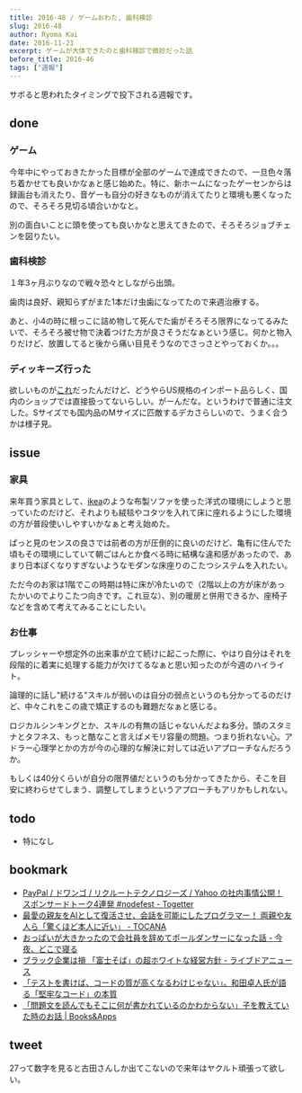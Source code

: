 ```yaml
---
title: 2016-48 / ゲームおわた, 歯科検診
slug: 2016-48
author: Ryoma Kai
date: 2016-11-21
excerpt: ゲームが大体できたのと歯科検診で微妙だった話
before_title: 2016-46
tags: ["週報"]
---
```


サボると思われたタイミングで投下される週報です。

done
----

###  ゲーム

今年中にやっておきたかった目標が全部のゲームで達成できたので、一旦色々落ち着かせても良いかなぁと感じ始めた。特に、新ホームになったゲーセンからは録画台も消えたり、音ゲーも自分の好きなものが消えてたりと環境も悪くなったので、そろそろ見切る頃合いかなと。

別の面白いことに頭を使っても良いかなと思えてきたので、そろそろジョブチェンを図りたい。

###  歯科検診

１年3ヶ月ぶりなので戦々恐々としながら出頭。

歯肉は良好、親知らずがまた1本だけ虫歯になってたので来週治療する。

あと、小4の時に根っこに詰め物して死んでた歯がそろそろ限界になってるみたいで、そろそろ被せ物で決着つけた方が良さそうだなぁという感じ。何かと物入りだけど、放置してると後から痛い目見そうなのでさっさとやっておくか。。。

###  ディッキーズ行った

欲しいものが[これ](http://dickies-jp.com/fs/dickies/mens_shirt/574)だったんだけど、どうやらUS規格のインポート品らしく、国内のショップでは直接扱ってないらしい。がーんだな。というわけで普通に注文した。Sサイズでも国内品のMサイズに匹敵するデカさらしいので、うまく合うかは様子見。

issue
----

###  家具

来年買う家具として、[ikea](http://www.ikea.com/jp/ja/catalog/categories/departments/living_room/10661/)のような布製ソファを使った洋式の環境にしようと思っていたのだけど、それよりも絨毯やコタツを入れて床に座れるようにした環境の方が普段使いしやすいかなぁと考え始めた。

ぱっと見のセンスの良さでは前者の方が圧倒的に良いのだけど、亀有に住んでた頃もその環境にしていて朝ごはんとか食べる時に結構な違和感があったので、あまり日本ぽくなりすぎないようなモダンな床座りのこたつシステムを入れたい。

ただ今のお家は1階でこの時期は特に床が冷たいので（2階以上の方が床があったかいのでよりこたつ向きです。これ豆な）、別の暖房と併用できるか、座椅子などを含めて考えてみることにしたい。

###  お仕事

プレッシャーや想定外の出来事が立て続けに起こった際に、やはり自分はそれを段階的に着実に処理する能力が欠けてるなぁと思い知ったのが今週のハイライト。

論理的に話し"続ける"スキルが弱いのは自分の弱点というのも分かってるのだけど、中々これをこの歳で矯正するのも難題だなぁと感じる。

ロジカルシンキングとか、スキルの有無の話じゃないんだよね多分。頭のスタミナとタフネス、もっと酷なこと言えばメモリ容量の問題。つまり折れない心。アドラー心理学とかの方が今の心理的な解決に対しては近いアプローチなんだろうか。

もしくは40分くらいが自分の限界値だというのも分かってきたから、そこを目安に終わらせてしまう、調整してしまうというアプローチもアリかもしれない。

todo
----

- 特になし

bookmark
----

- [PayPal / ドワンゴ / リクルートテクノロジーズ / Yahoo の社内事情公開！ スポンサードトーク4連発 #nodefest - Togetter](https://togetter.com/li/1048061)
- [最愛の親友をAIとして復活させ、会話を可能にしたプログラマー！ 両親や友人ら「驚くほど本人に近い」 - TOCANA](https://tocana.jp/2016/11/post_11424_entry.html)
- [おっぱいが大きかったので会社員を辞めてポールダンサーになった話 - 今夜、どこで寝る](http://www.dokodeneru.com/entry/2016/11/14/153949)
- [ブラック企業は損 「富士そば」の超ホワイトな経営方針 - ライブドアニュース](https://news.livedoor.com/article/detail/12283459/)
- [「テストを書けば、コードの質が高くなるわけじゃない」。和田卓人氏が語る「堅牢なコード」の本質](https://freelance.levtech.jp/guide/detail/78/)
- [「問題文を読んでもそこに何が書かれているのかわからない」子を教えていた時のお話 | Books&Apps](https://blog.tinect.jp/?p=33408)

tweet
----

27って数字を見ると古田さんしか出てこないので来年はヤクルト頑張って欲しい。

<Tweet tweetLink="https://twitter.com/legnoh/status/797479173300174849" />
